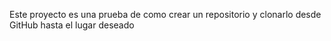 Este proyecto es una prueba de como crear un repositorio y clonarlo desde GitHub hasta el lugar deseado
